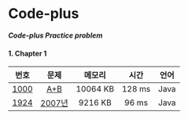 # Code-plus
_**Code-plus Practice problem**_
#### 1. Chapter 1
|번호|문제|메모리|시간|언어|
|:--:|:--:|:--:|:--:|:--:|
|[1000](https://www.acmicpc.net/problem/1000) |[A+B](https://www.acmicpc.net/problem/1000) |10064 KB |128 ms |Java |
|[1924](https://www.acmicpc.net/problem/1924) |[2007년](https://www.acmicpc.net/problem/1924) |9216 KB |96 ms |Java |
